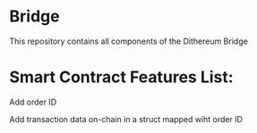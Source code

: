 # Bridge
This repository contains all components of the Dithereum Bridge

# Smart Contract Features List:

Add order ID

Add transaction data on-chain in a struct mapped wiht order ID
